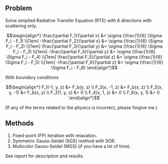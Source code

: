 ## Problem

Solve simplied Radiative Transfer Equation (RTE) with 6 directions with scattering only.

```math
\begin{align*}
    \frac{\partial F_1}{\partial x} &= \sigma (\frac{1}{6} \Sigma F_i - F_1) \\[1em]
    -\frac{\partial F_2}{\partial x} &= \sigma (\frac{1}{6} \Sigma F_i - F_2) \\[1em]
    \frac{\partial F_3}{\partial y} &= \sigma (\frac{1}{6} \Sigma F_i - F_3) \\[1em]
    -\frac{\partial F_4}{\partial y} &= \sigma (\frac{1}{6} \Sigma F_i - F_4) \\[1em]
    \frac{\partial F_5}{\partial z} &= \sigma (\frac{1}{6} \Sigma F_i - F_5) \\[1em]
    -\frac{\partial F_6}{\partial z} &= \sigma (\frac{1}{6} \Sigma F_i - F_6)
\end{align*}
```

With boundary conditions

```math
\begin{align*}
    F_1(-1, y, z) &= F_b(y, z) \\
    F_3(x, -1, z) &= F_b(x, z) \\
    F_5(x, y, -1) &= F_b(x, y) \\
    F_2(1, y, z) &= 0 \\
    F_4(x, 1, z) &= 0 \\
    F_6(x, y, 1) &= 0
\end{align*}
```

(If any of the terms related to the physics is incorrect, please forgive me.)

## Methods

1. Fixed-point (FP) iteration with relaxation.
2. Symmetric Gauss-Seidel (SGS) method with SOR.
3. Multicolor Gauss-Seidel (MGS) (if you have a lot of time).

See report for description and results.
